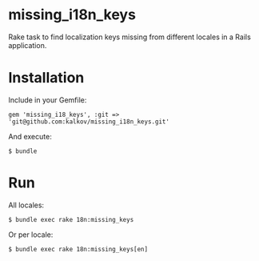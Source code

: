 missing_i18n_keys
=================

Rake task to find localization keys missing from different locales in a Rails application.

Installation
============

Include in your Gemfile: 

    gem 'missing_i18_keys', :git => 'git@github.com:kalkov/missing_i18n_keys.git'

And execute:

    $ bundle

Run 
===
All locales: 
  
    $ bundle exec rake 18n:missing_keys 

Or per locale:

    $ bundle exec rake 18n:missing_keys[en]